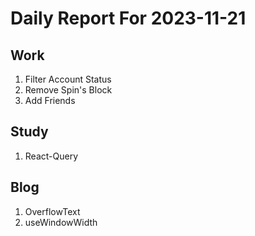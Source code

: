 # Daily Report For 2023-11-21

## Work

1. Filter Account Status
2. Remove Spin's Block
3. Add Friends


## Study

1. React-Query

## Blog

1. OverflowText
2. useWindowWidth

